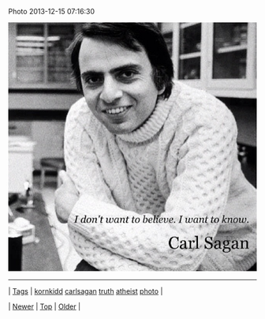<!--
title: Photo 2013-12-15 07
date: 2020-06-28T15:27:00.198Z
tags: kornkidd, carlsagan, truth, atheist, photo
-->


Photo 2013-12-15 07:16:30

![](70059985854-0.jpg)

<!--BOTTOM-POST-NAVIGATION-->
---

| [Tags](tags.md) | [kornkidd](tag-kornkidd.md) [carlsagan](tag-carlsagan.md) [truth](tag-truth.md) [atheist](tag-atheist.md) [photo](tag-photo.md) |

| [Newer](69989869211.md) | [Top](index.md) | [Older](70076374937.md) |